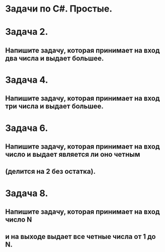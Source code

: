 # Задачи по C#. Простые.

# __Задача 2.__
## Напишите задачу, которая принимает на вход два числа и выдает большее.


# __Задача 4.__
## Напишите задачу, которая принимает на вход три числа и выдает большее.

# __Задача 6.__
## Напишите задачу, которая принимает на вход число и выдает является ли оно четным
## (делится на 2 без остатка).

# __Задача 8.__
## Напишите задачу, которая принимает на вход число N
## и на выходе выдает все четные числа от 1 до N.
